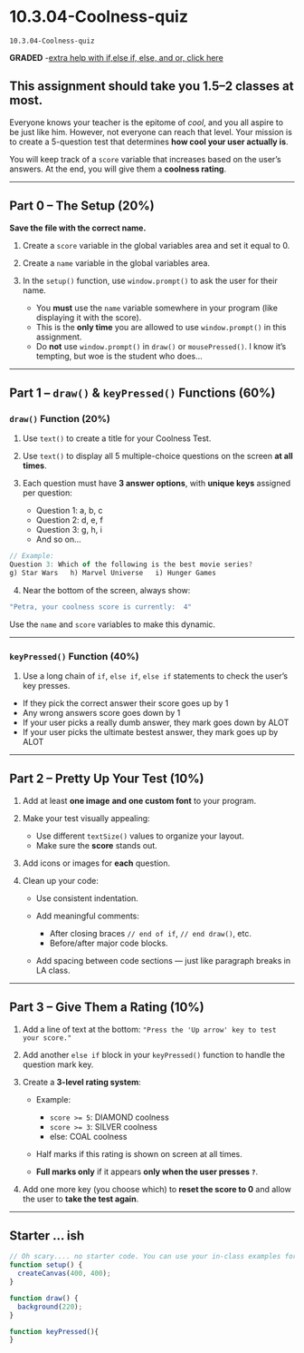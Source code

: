 # 10.3.04-Coolness-quiz
```
10.3.04-Coolness-quiz
```
**GRADED**
-[extra help with if,else if, else, and or, click here](https://thecodingtrain.com/tracks/code-programming-with-p5-js/code/3-conditionals/3-else-if-and-or)

## This assignment should take you 1.5–2 classes at most.

Everyone knows your teacher is the epitome of *cool*, and you all aspire to be just like him. However, not everyone can reach that level.
Your mission is to create a 5-question test that determines **how cool your user actually is**.

You will keep track of a `score` variable that increases based on the user’s answers. At the end, you will give them a **coolness rating**.

---

## Part 0 – The Setup (20%)

**Save the file with the correct name.**

1. Create a `score` variable in the global variables area and set it equal to 0.
2. Create a `name` variable in the global variables area.
3. In the `setup()` function, use `window.prompt()` to ask the user for their name.

   * You **must** use the `name` variable somewhere in your program (like displaying it with the score).
   * This is the **only time** you are allowed to use `window.prompt()` in this assignment.
   * Do **not** use `window.prompt()` in `draw()` or `mousePressed()`. I know it’s tempting, but woe is the student who does...

---

## Part 1 – `draw()` & `keyPressed()` Functions (60%)

### `draw()` Function (20%)

1. Use `text()` to create a title for your Coolness Test.
2. Use `text()` to display all 5 multiple-choice questions on the screen **at all times**.
3. Each question must have **3 answer options**, with **unique keys** assigned per question:

   * Question 1: a, b, c
   * Question 2: d, e, f
   * Question 3: g, h, i
   * And so on...

```javascript
// Example:
Question 3: Which of the following is the best movie series?  
g) Star Wars   h) Marvel Universe   i) Hunger Games
```

4. Near the bottom of the screen, always show:

```javascript
"Petra, your coolness score is currently:  4"
```

Use the `name` and `score` variables to make this dynamic.

---

### `keyPressed()` Function (40%)

1. Use a long chain of `if`, `else if`, `else if` statements to check the user’s key presses.
* If they pick the correct answer their score goes up by 1
* Any wrong answers score goes down by 1
* If your user picks a really dumb answer, they mark goes down by ALOT
* If your user picks the ultimate bestest answer, they mark goes up by ALOT



---

## Part 2 – Pretty Up Your Test (10%)

1. Add at least **one image** **and** **one custom font** to your program.
2. Make your test visually appealing:

   * Use different `textSize()` values to organize your layout.
   * Make sure the **score** stands out.
3. Add icons or images for **each** question.
4. Clean up your code:

   * Use consistent indentation.
   * Add meaningful comments:

     * After closing braces `// end of if`, `// end draw()`, etc.
     * Before/after major code blocks.
   * Add spacing between code sections — just like paragraph breaks in LA class.

---

## Part 3 – Give Them a Rating (10%)

1. Add a line of text at the bottom:
   `"Press the 'Up arrow' key to test your score."`

2. Add another `else if` block in your `keyPressed()` function to handle the question mark key.

3. Create a **3-level rating system**:

   * Example:

     * `score >= 5`: DIAMOND coolness
     * `score >= 3`: SILVER coolness
     * else: COAL coolness
   * Half marks if this rating is shown on screen at all times.
   * **Full marks only** if it appears **only when the user presses `?`**.

4. Add one more key (you choose which) to **reset the score to 0** and allow the user to **take the test again**.

---
## Starter ... ish
```javaScript
// Oh scary.... no starter code. You can use your in-class examples for help. 
function setup() {
  createCanvas(400, 400);
}

function draw() {
  background(220);
}

function keyPressed(){
}
```

